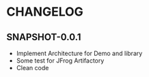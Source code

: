 # CHANGELOG

## SNAPSHOT-0.0.1

* Implement Architecture for Demo and library
* Some test for JFrog Artifactory
* Clean code
